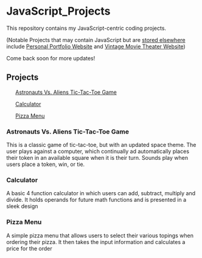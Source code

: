 # JavaScript_Projects
 This repository contains my JavaScript-centric coding projects.

(Notable Projects that may contain JavaScript but are <a href="https://github.com/JAL212/HTML-CSS-Projects">stored elsewhere</a> include <a href="https://github.com/JAL212/HTML-CSS-Projects/tree/main/Portfolio_Website">Personal Portfolio Website</a> and <a href="https://github.com/JAL212/HTML-CSS-Projects/tree/main/bootstrap4_project">Vintage Movie Theater Website</a>)

Come back soon for more updates!

<h2>Projects</h2>
<hl>
<ul><a href="https://github.com/JAL212/JavaScript_Projects/tree/main/Basic%20JavaScript%20Projects/TicTacToe">Astronauts Vs. Aliens Tic-Tac-Toe Game</a></ul>
<ul><a href="https://github.com/JAL212/JavaScript_Projects/tree/main/Basic%20JavaScript%20Projects/Calculator">Calculator</a></ul>
<ul><a href="https://github.com/JAL212/JavaScript_Projects/tree/main/Basic%20JavaScript%20Projects/Pizza_Project">Pizza Menu</a></ul>

<h3>Astronauts Vs. Aliens Tic-Tac-Toe Game</h3>

<p>This is a classic game of tic-tac-toe, but with an updated space theme. The user plays against a computer, which continually ad automatically places their token in an available square when it is their turn. Sounds play when users place a token, win, or tie.</p>

<h3>Calculator</h3>

<p>A basic 4 function calculator in which users can add, subtract, multiply and divide. It holds operands for future math functions and is presented in a sleek design</p>

<h3>Pizza Menu</h3>

<p>A simple pizza menu that allows users to select their various topings when ordering their pizza. It then takes the input information and calculates a price for the order </p>
